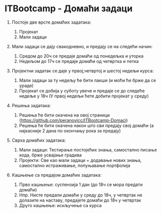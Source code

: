 # ITBootcamp - Домаћи задаци

1. Постоје две врсте домаћих задатака:
    1. Пројекат
    2. Мали задаци

2. Мали задаци се дају свакодневно, и предају се на следећи начин:
    1. Средом до 20ч се предаје домаћи од понедељка и уторка
    2. Недељом до 17ч се предаје домаћи од четвртка и петка

3. Пројектни задатак се даје у првој,четвртој и шестој недељи курса:
    1. Мали задаци за ту недељу ће бити лакши (и моћи ће брже да се ураде)
    2. Пројекат се добија у суботу увече и предаје се до следеће недеље у 18ч (У првој недељи ћете добити пројекат у среду)

4. Решења задатака:
    1. Решења ће бити окачена на овој страници (https://github.com/peranovicc/ITBootcamp-Domaci) 
    2. Решења ће бити окачена након што сви предају свој домаћи (а најкасније 2 дана по окончању рока за предају)

5. Сврха домаћих задатака:
    1. Мали задаци: Тестирање постојећих знања, самостално писање кода, брже усвајање градива
    2. Пројекти: Све као мали задаци + додавање нових знања, самостално истраживање, попуњавање портфолија

6. Кашњење са предајом домаћих задатака:
    1. Прво кашњење: суспензија 1 дан (до 18ч се мора предати домаћи)
    2. Нпр. Нисте предали домаћи у среду до 18ч, у четвртак не долазите на наставу, предајете домаћи до 18ч у четвртак
    3. Друго кашњење: искључење са курса
